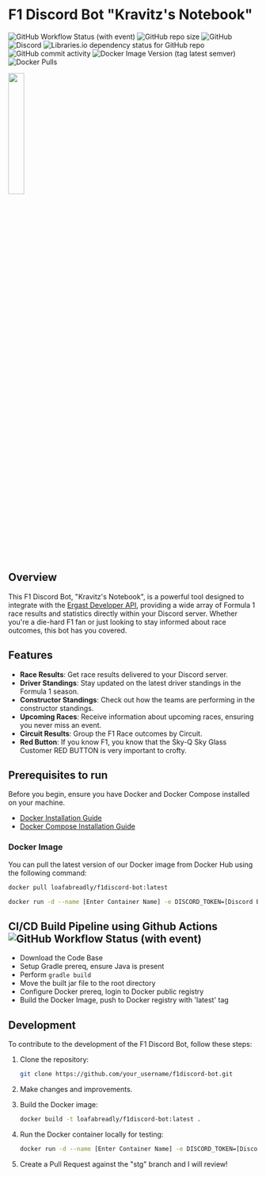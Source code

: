 # F1 Discord Bot "Kravitz's Notebook"
![GitHub Workflow Status (with event)](https://img.shields.io/github/actions/workflow/status/loafabreadly/F1Discord-Bot/cicd.yml)
![GitHub repo size](https://img.shields.io/github/repo-size/Loafabreadly/F1Discord-Bot?style=flat-square)
![GitHub](https://img.shields.io/github/license/Loafabreadly/F1Discord-Bot)
![Discord](https://img.shields.io/discord/920009218801668156)
![Libraries.io dependency status for GitHub repo](https://img.shields.io/librariesio/github/Loafabreadly/F1Discord-Bot)
![GitHub commit activity](https://img.shields.io/github/commit-activity/m/Loafabreadly/F1Discord-Bot)
![Docker Image Version (tag latest semver)](https://img.shields.io/docker/v/loafabreadly/f1discord-bot/latest)
![Docker Pulls](https://img.shields.io/docker/pulls/loafabreadly/f1discord-bot)


<img src="https://imgur.com/BtcVPHP.png" width=25% height=25%>

## Overview

This F1 Discord Bot, "Kravitz's Notebook", is a powerful tool designed to integrate with the [Ergast Developer API](https://ergast.com/mrd/), providing a wide array of Formula 1 race results and statistics directly within your Discord server. Whether you're a die-hard F1 fan or just looking to stay informed about race outcomes, this bot has you covered.

## Features

- **Race Results**: Get race results delivered to your Discord server.
- **Driver Standings**: Stay updated on the latest driver standings in the Formula 1 season.
- **Constructor Standings**: Check out how the teams are performing in the constructor standings.
- **Upcoming Races**: Receive information about upcoming races, ensuring you never miss an event.
- **Circuit Results**: Group the F1 Race outcomes by Circuit.
- **Red Button**: If you know F1, you know that the Sky-Q Sky Glass Customer RED BUTTON is very important to crofty.

## Prerequisites to run
Before you begin, ensure you have Docker and Docker Compose installed on your machine.

- [Docker Installation Guide](https://docs.docker.com/get-docker/)
- [Docker Compose Installation Guide](https://docs.docker.com/compose/install/)

### Docker Image
You can pull the latest version of our Docker image from Docker Hub using the following command:

```bash
docker pull loafabreadly/f1discord-bot:latest
```

```bash
docker run -d --name [Enter Container Name] -e DISCORD_TOKEN=[Discord Bot API Token] loafabreadly/f1discord-bot:latest
```

## CI/CD Build Pipeline using Github Actions ![GitHub Workflow Status (with event)](https://img.shields.io/github/actions/workflow/status/loafabreadly/F1Discord-Bot/cicd.yml)
- Download the Code Base
- Setup Gradle prereq, ensure Java is present
- Perform `gradle build`
- Move the built jar file to the root directory
- Configure Docker prereq, login to Docker public registry
- Build the Docker Image, push to Docker registry with 'latest' tag


## Development

To contribute to the development of the F1 Discord Bot, follow these steps:

1. Clone the repository:

    ```bash
    git clone https://github.com/your_username/f1discord-bot.git
    ```

2. Make changes and improvements.

3. Build the Docker image:

    ```bash
    docker build -t loafabreadly/f1discord-bot:latest .
    ```

4. Run the Docker container locally for testing:

    ```bash
    docker run -d --name [Enter Container Name] -e DISCORD_TOKEN=[Discord Bot API Token] loafabreadly/f1discord-bot:latest
    ```
	
5. Create a Pull Request against the "stg" branch and I will review!
